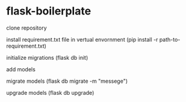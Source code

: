 # flask-boilerplate

clone repository

install requirement.txt file in vertual envornment (pip install -r path-to-requirement.txt)

initialize migrations (flask db init)

add models

migrate models (flask db migrate -m "messege")

upgrade models (flask db upgrade)

